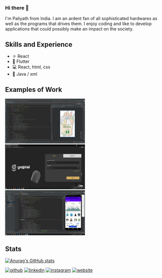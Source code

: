 ### Hi there 👋

I'm Paliyath from India.
I am an ardent fan of all sophisticated hardwares as well as the programs that drives them. I enjoy coding and like to develop applications that could possibly make an impact on the society.

## Skills and Experience

* ⚛ React
* 📱 Flutter
* 💻 React, html, css
* 📲 Java / xml 


## Examples of Work
<img src="https://github.com/pali008/pali008/blob/master/spring.png" width="260"/> <img src="https://github.com/pali008/pali008/blob/master/Grapnel.png" width="260"/> <img src="https://github.com/pali008/pali008/blob/master/gpayuiclone.png" width="260"/>

## Stats
[![Anurag's GitHub stats](https://github-readme-stats.vercel.app/api?username=pali008)](https://github.com/anuraghazra/github-readme-stats)


[<img src='https://cdn.jsdelivr.net/npm/simple-icons@3.0.1/icons/github.svg' alt='github' height='40'>](https://github.com/pali008)  [<img src='https://cdn.jsdelivr.net/npm/simple-icons@3.0.1/icons/linkedin.svg' alt='linkedin' height='40'>](https://www.linkedin.com/in/paliyath-s-aju-468447202/)  [<img src='https://cdn.jsdelivr.net/npm/simple-icons@3.0.1/icons/instagram.svg' alt='instagram' height='40'>](https://www.instagram.com/the_hungry_futurist/)  [<img src='https://cdn.jsdelivr.net/npm/simple-icons@3.0.1/icons/icloud.svg' alt='website' height='40'>](https://pali008.github.io/portfolio.github.io/ )  
